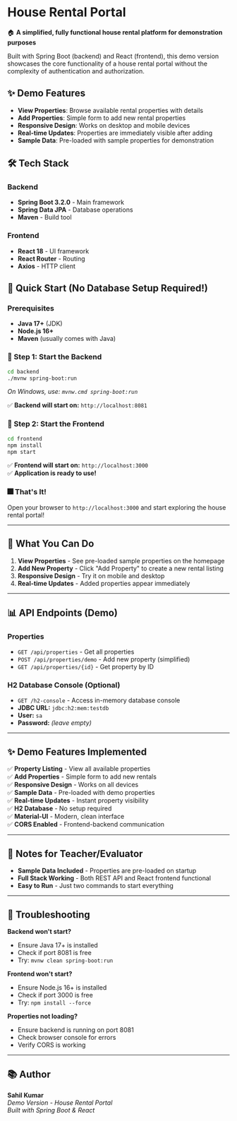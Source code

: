 # House Rental Portal

🏠 **A simplified, fully functional house rental platform for demonstration purposes**

Built with Spring Boot (backend) and React (frontend), this demo version showcases the core functionality of a house rental portal without the complexity of authentication and authorization.

## ✨ Demo Features

- **View Properties**: Browse available rental properties with details
- **Add Properties**: Simple form to add new rental properties  
- **Responsive Design**: Works on desktop and mobile devices
- **Real-time Updates**: Properties are immediately visible after adding
- **Sample Data**: Pre-loaded with sample properties for demonstration

## 🛠️ Tech Stack

### Backend
- **Spring Boot 3.2.0** - Main framework
- **Spring Data JPA** - Database operations
- **Maven** - Build tool

### Frontend
- **React 18** - UI framework
- **React Router** - Routing
- **Axios** - HTTP client

## 🚀 Quick Start (No Database Setup Required!)

### Prerequisites
- **Java 17+** (JDK)
- **Node.js 16+** 
- **Maven** (usually comes with Java)

### 📜 Step 1: Start the Backend
```bash
cd backend
./mvnw spring-boot:run
```
*On Windows, use: `mvnw.cmd spring-boot:run`*

✅ **Backend will start on:** `http://localhost:8081`  

### 🎨 Step 2: Start the Frontend
```bash
cd frontend
npm install
npm start
```

✅ **Frontend will start on:** `http://localhost:3000`  
✅ **Application is ready to use!**

### 🎆 That's It!
Open your browser to `http://localhost:3000` and start exploring the house rental portal!

---

## 📱 What You Can Do

1. **View Properties** - See pre-loaded sample properties on the homepage
2. **Add New Property** - Click "Add Property" to create a new rental listing
3. **Responsive Design** - Try it on mobile and desktop
4. **Real-time Updates** - Added properties appear immediately

---

## 📊 API Endpoints (Demo)

### Properties
- `GET /api/properties` - Get all properties
- `POST /api/properties/demo` - Add new property (simplified)
- `GET /api/properties/{id}` - Get property by ID

### H2 Database Console (Optional)
- `GET /h2-console` - Access in-memory database console
- **JDBC URL:** `jdbc:h2:mem:testdb`
- **User:** `sa`
- **Password:** *(leave empty)*

---

## ✨ Demo Features Implemented

✅ **Property Listing** - View all available properties  
✅ **Add Properties** - Simple form to add new rentals  
✅ **Responsive Design** - Works on all devices  
✅ **Sample Data** - Pre-loaded with demo properties  
✅ **Real-time Updates** - Instant property visibility  
✅ **H2 Database** - No setup required  
✅ **Material-UI** - Modern, clean interface  
✅ **CORS Enabled** - Frontend-backend communication  

---

## 📝 Notes for Teacher/Evaluator

- **Sample Data Included** - Properties are pre-loaded on startup
- **Full Stack Working** - Both REST API and React frontend functional
- **Easy to Run** - Just two commands to start everything

---

## 🔧 Troubleshooting

**Backend won't start?**
- Ensure Java 17+ is installed
- Check if port 8081 is free
- Try: `mvnw clean spring-boot:run`

**Frontend won't start?**
- Ensure Node.js 16+ is installed
- Check if port 3000 is free
- Try: `npm install --force`

**Properties not loading?**
- Ensure backend is running on port 8081
- Check browser console for errors
- Verify CORS is working

---

## 📚 Author

**Sahil Kumar**  
*Demo Version - House Rental Portal*  
*Built with Spring Boot & React*

